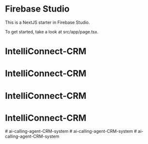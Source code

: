 # Firebase Studio

This is a NextJS starter in Firebase Studio.

To get started, take a look at src/app/page.tsx.
# IntelliConnect-CRM
# IntelliConnect-CRM
# IntelliConnect-CRM
# IntelliConnect-CRM
#   a i - c a l l i n g - a g e n t - C R M - s y s t e m  
 #   a i - c a l l i n g - a g e n t - C R M - s y s t e m  
 #   a i - c a l l i n g - a g e n t - C R M - s y s t e m  
 